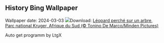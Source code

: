 ## History Bing Wallpaper
Wallpaper date: 2024-03-03
![](https://www.bing.com/th?id=OHR.KrugerLeopard_FR-FR6172062962_UHD.jpg&w=1000)Download: [Léopard perché sur un arbre, Parc national Kruger, Afrique du Sud (© Tonino De Marco/Minden Pictures)](https://www.bing.com/th?id=OHR.KrugerLeopard_FR-FR6172062962_UHD.jpg)

Auto get programm by LtgX
